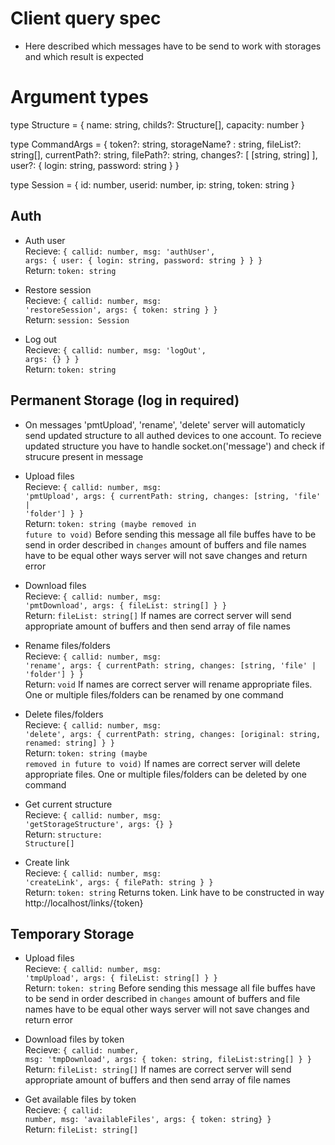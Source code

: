 # Client query spec
* Here described which messages have to be send to work with storages and which result is expected

# Argument types
type Structure = {
  name: string, 
  childs?: Structure[],
  capacity: number
} 

type CommandArgs = {
  token?: string,
  storageName? : string,
  fileList?: string[],
  currentPath?: string, 
  filePath?: string,
  changes?: [ [string, string] ], 
  user?: { login: string, password: string }
}

type Session = {
  id: number,
  userid: number,
  ip: string,
  token: string
}

## Auth
* Auth user <br/> Recieve: <code>{ callid: number, msg: 'authUser', args: { user: { login: string, password: string } } }</code> <br/>  Return: <code>token: string</code> 

* Restore session <br/> Recieve: <code>{ callid: number, msg: 'restoreSession', args: { token: string } }</code> <br/> Return: <code>session: Session</code> 

* Log out <br/> Recieve: <code>{ callid: number, msg: 'logOut', args: {} } }</code> <br/>  Return: <code>token: string</code> 

## Permanent Storage (log in required)
* On messages 'pmtUpload', 'rename', 'delete' server will automaticly send updated structure to all authed devices to one account. To recieve updated structure you have to handle socket.on('message') and check if strucure present in message 

* Upload files <br/> Recieve: <code>{ callid: number, msg: 'pmtUpload', args: { currentPath: string, changes: [string, 'file' | 'folder'] } }</code> <br/> Return: <code>token: string (maybe removed in future to void)</code> Before sending this message all file buffes have to be send in order described in <code>changes</code> amount of buffers and file names have to be equal other ways server will not save changes and return error

* Download files <br/> Recieve: <code>{ callid: number, msg: 'pmtDownload', args: { fileList: string[] } }</code> <br/> Return: <code>fileList: string[]</code> If names are correct server will send appropriate amount of buffers and then send array of file names

* Rename files/folders <br/> Recieve: <code>{ callid: number, msg: 'rename', args: { currentPath: string, changes: [string, 'file' | 'folder'] } }</code> <br/> Return: <code>void</code> If names are correct server will rename appropriate files. One or multiple files/folders can be renamed by one command

* Delete files/folders <br/> Recieve: <code>{ callid: number, msg: 'delete', args: { currentPath: string, changes: [original: string, renamed: string] } }</code> <br/> Return: <code>token: string (maybe removed in future to void)</code> If names are correct server will delete appropriate files. One or multiple files/folders can be deleted by one command

* Get current structure <br/> Recieve: <code>{ callid: number, msg: 'getStorageStructure', args: {} }</code> <br/> Return: <code>structure: Structure[]</code> 

* Create link <br/> Recieve: <code>{ callid: number, msg: 'createLink', args: { filePath: string } }</code> <br/> Return: <code>token: string</code> Returns token. Link have to be constructed in way http://localhost/links/{token}

## Temporary Storage
* Upload files <br/> Recieve: <code>{ callid: number, msg: 'tmpUpload', args: { fileList: string[] } }</code> <br/> Return: <code>token: string</code> Before sending this message all file buffes have to be send in order described in <code>changes</code> amount of buffers and file names have to be equal other ways server will not save changes and return error

* Download files by token <br/> Recieve: <code>{ callid: number, msg: 'tmpDownload', args: { token: string, fileList:string[]   } }</code> <br/> Return: <code>fileList: string[]</code> If names are correct server will send appropriate amount of buffers and then send array of file names

* Get available files by token <br/> Recieve: <code>{ callid: number, msg: 'availableFiles', args: { token: string} }</code> <br/> Return: <code>fileList: string[]</code> 

